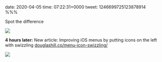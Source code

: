 date: 2020-04-05
time: 07:22:31+0000
tweet: 1246699725123878914
%%%

Spot the difference

![](EU0qyfFXkAEpBCY.jpg)

**4 hours later:** New article: Improving iOS menus by putting icons on the left with swizzling [douglashill.co/menu-icon-swizzling/](https://douglashill.co/menu-icon-swizzling/)

![](EU1pe1mWkAA6RV5.jpg)
